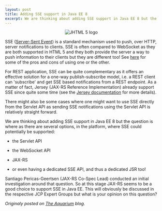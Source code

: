 ```yaml
---
layout: post
title: Adding SSE support in Java EE 8
excerpt: We are thinking about adding SSE support in Java EE 8 but the question is...
---
```


<p align="center">
<img alt="JHTML 5 logo" src="https://delabassee.com/images/blog/html5_logo_128.png"/>
</p>

SSE ([Server-Sent Event](https://html.spec.whatwg.org/multipage/server-sent-events.html#server-sent-events)) is a standard mechanism used to push, over HTTP, server notifications to clients.  SSE is often compared to WebSocket as they are both supported in HTML 5 and they both provide the server a way to push information to their clients but they are different too! See [here](http://stackoverflow.com/questions/5195452/websockets-vs-server-sent-events-eventsource/5326159#5326159) for some of the pros and cons of using one or the other.

For REST application, SSE can be quite complementary as it offers an effective solution for a one-way publish-subscribe model, i.e. a REST client can 'subscribe' and get SSE based notifications from a REST endpoint. As a matter of fact, Jersey (JAX-RS Reference Implementation) already support SSE since quite some time (see the [Jersey documentation](https://jersey.java.net/documentation/latest/sse.html) for more details).

There might also be some cases where one might want to use SSE directly from the Servlet API as sending SSE notifications using the Servlet API is relatively straight forward.

We are thinking about adding SSE support in Java EE 8 but the question is where as there are several options, in the platform, where SSE could potentially be supported:

* the Servlet API

* the WebSocket API

* JAX-RS

* or even having a dedicated SSE API, and thus a dedicated JSR too!

Santiago Pericas-Geertsen (JAX-RS Co-Spec Lead) conducted an initial investigation around that question. So at this stage JAX-RS seems to be a good choice to support SSE in Java EE. This will obviously be discussed in the respective JCP Expert Groups but what is your opinion on this question?

*Originaly posted on [The Aquarium](https://blogs.oracle.com/theaquarium/adding-sse-support-in-java-ee-8) blog.*
